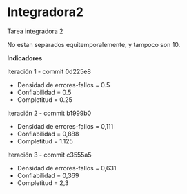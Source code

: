 # Integradora2
Tarea integradora 2

No estan separados equitemporalemente, y tampoco son 10. 

**Indicadores**

Iteración 1 - commit 0d225e8

- Densidad de errores-fallos = 0.5
- Confiabilidad = 0.5
- Completitud = 0.25

Iteración 2 - commit b1999b0

- Densidad de errores-fallos = 0,111
- Confiabilidad = 0,888
- Completitud = 1.125

Iteración 3 - commit c3555a5

- Densidad de errores-fallos = 0,631
- Confiabilidad = 0,369
- Completitud = 2,3



